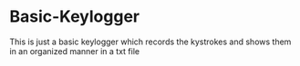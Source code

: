 # Basic-Keylogger
This is just a basic keylogger which records the kystrokes and shows them in an organized manner in a txt file
